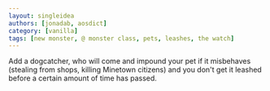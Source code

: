 ```yaml
---
layout: singleidea
authors: [jonadab, aosdict]
category: [vanilla]
tags: [new monster, @ monster class, pets, leashes, the watch]
---
```

Add a dogcatcher, who will come and impound your pet if it misbehaves (stealing from shops, killing Minetown citizens) and you don't get it leashed before a certain amount of time has passed.
